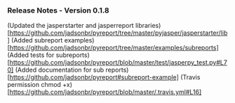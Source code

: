 ### Release Notes - Version 0.1.8

(Updated the jasperstarter and jasperreport libraries)[https://github.com/jadsonbr/pyreport/tree/master/pyjasper/jasperstarter/lib]
(Added subreport examples)[https://github.com/jadsonbr/pyreport/tree/master/examples/subreports]
(Added tests for subreports)[https://github.com/jadsonbr/pyreport/blob/master/test/jasperpy_test.py#L70]
(Added documentation for sub reports)[https://github.com/jadsonbr/pyreport#subreport-example]
(Travis permission chmod +x)[https://github.com/jadsonbr/pyreport/blob/master/.travis.yml#L16]
